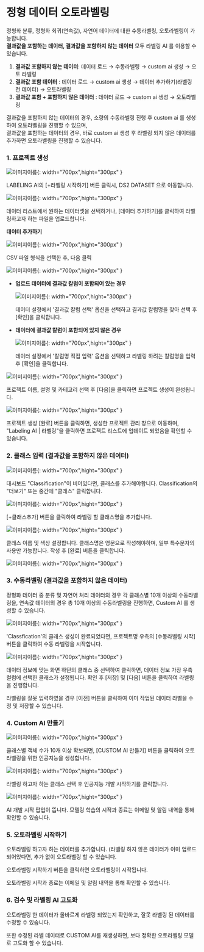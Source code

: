 # **정형 데이터 오토라벨링**

정형화 분류, 정형화 회귀(연속값), 자연어 데이터에 대한 수동라벨링, 오토라벨링이 가능합니다.  
**결과값을 포함하는 데이터, 결과값을 포함하지 않는 데이터** 모두 라벨링 AI 를 이용할 수 있습니다. 

1. **결과값 포함하지 않는 데이터**:  데이터 로드 → 수동라벨링 → custom ai 생성 → 오토 라벨링
2. **결과값 포함 데이터** : 데이터 로드 → custom ai 생성 → 데이터 추가하기(라벨링 전 데이터) → 오토라벨링
3. **결과값 포함 + 포함하지 않은 데이터** : 데이터 로드 → custom ai 생성 → 오토라벨링

결과값을 포함하지 않는 데이터의 경우, 소량의 수동라벨링 진행 후 custom ai 를 생성하여 오토라벨링을 진행할 수 있으며,  
결과값을 포함하는 데이터의 경우, 바로 custom ai 생성 후 라벨링 되지 않은 데이터를 추가하면 오토라벨링을 진행할 수 있습니다.

### **1. 프로젝트 생성**

![이미지이름](./image/labeling_ai/structured1.png){: width="700px",hight="300px" }  

LABELING AI의 [+라벨링 시작하기] 버튼 클릭시, DS2 DATASET 으로 이동합니다. 

![이미지이름](./image/labeling_ai/structured2.png){: width="700px",hight="300px" }  

데이터 리스트에서 원하는 데이터셋을 선택하거나, [데이터 추가하기]를 클릭하여 라벨링하고자 하는 파일을 업로드합니다.

**데이터 추가하기**

![이미지이름](./image/labeling_ai/structured3.png){: width="700px",hight="300px" }  

CSV 파일 형식을 선택한 후, 다음 클릭

![이미지이름](./image/labeling_ai/structured4.png){: width="700px",hight="300px" }  

- **업로드 데이터에 결과값 칼럼이 포함되어 있는 경우**

    ![이미지이름](./image/labeling_ai/structured5.png){: width="700px",hight="300px" }  

    데이터 설정에서 '결과값 칼럼 선택' 옵션을 선택하고 결과값 칼럼명을 찾아 선택 후 [확인]을 클릭합니다.

- **데이터에 결과값 칼럼이 포함되어 있지 않은 경우**

    ![이미지이름](./image/labeling_ai/structured6.png){: width="700px",hight="300px" }  

    데이터 설정에서 '칼럼명 직접 입력' 옵션을 선택하고 라벨링 하려는 칼럼명을 입력 후 [확인]을 클릭합니다.

![이미지이름](./image/labeling_ai/structured7.png){: width="700px",hight="300px" }  

프로젝트 이름, 설명 및 카테고리 선택 후 [다음]을 클릭하면 프로젝트 생성이 완성됩니다.

![이미지이름](./image/labeling_ai/structured8.png){: width="700px",hight="300px" }  

프로젝트 생성 [완료] 버튼을 클릭하면, 생성한 프로젝트 관리 창으로 이동하며,  "Labeling AI | 라벨링"을 클릭하면 프로젝트 리스트에 업데이트 되었음을 확인할 수 있습니다.

### **2. 클래스 입력 (결과값을 포함하지 않은 데이터)**

![이미지이름](./image/labeling_ai/structured9.png){: width="700px",hight="300px" }  

대시보드 "Classification"이 비어있다면, 클래스를 추가해야합니다. Classification의 "더보기" 또는  중간에 "클래스" 클릭합니다.

![이미지이름](./image/labeling_ai/structured10.png){: width="700px",hight="300px" }  

[+클래스추가] 버튼을 클릭하여 라벨링 할 클래스명을 추가합니다.

![이미지이름](./image/labeling_ai/structured11.png){: width="700px",hight="300px" }  

클래스 이름 및 색상 설정합니다. 클래스명은 영문으로 작성해야하며, 일부 특수문자의 사용만 가능합니다. 작성 후 [완료] 버튼을 클릭합니다. 

![이미지이름](./image/labeling_ai/structured12.png){: width="700px",hight="300px" }  

### **3. 수동라벨링 (결과값을 포함하지 않은 데이터)**

정형화 데이터 중 분류 및 자연어 처리 데이터의 경우 각 클래스별 10개 이상의 수동라벨링을, 연속값 데이터의 경우 총 10개 이상의 수동라벨링을 진행하면, Custom AI 를 생성할 수 있습니다.

![이미지이름](./image/labeling_ai/structured13.png){: width="700px",hight="300px" }  

'Classfication'의 클래스 생성이 완료되었다면, 프로젝트명 우측의 [수동라벨링 시작] 버튼을 클릭하여 수동 라벨링을 시작합니다.

![이미지이름](./image/labeling_ai/structured14.png){: width="700px",hight="300px" }  

데이터 정보에 맞는 화면 하단의 클래스 중 선택하여 클릭하면, 데이터 정보 가장 우측 컬럼에 선택한 클래스가 설정됩니다. 확인 후 [저장] 및 [다음] 버튼을 클릭하여 라벨링을 진행합니다. 

라벨링을 잘못 입력하였을 경우 [이전] 버튼을 클릭하여 이미 작업된 데이터 라벨을 수정 및 저장할 수 있습니다.

### **4. Custom AI 만들기**

![이미지이름](./image/labeling_ai/structured15.png){: width="700px",hight="300px" }  

클래스별 객체 수가 10개 이상 확보되면, [CUSTOM AI 만들기] 버튼을 클릭하여 오토라벨링을 위한 인공지능을 생성합니다.

![이미지이름](./image/labeling_ai/structured16.png){: width="700px",hight="300px" }  

라벨링 하고자 하는 클래스 선택 후 인공지능 개발 시작하기를 클릭합니다.

![이미지이름](./image/labeling_ai/structured17.png){: width="700px",hight="300px" }  

AI 개발 시작 팝업이 뜹니다. 모델링 학습의 시작과 종료는 이메일 및  알림 내역을 통해 확인할 수 있습니다.

### **5. 오토라벨링 시작하기**

오토라벨링 하고자 하는 데이터를 추가합니다. (라벨링 하지 않은 데이터가 이미 업로드 되어있다면, 추가 없이 오토라벨링 할 수 있습니다. 

오토라벨링 시작하기 버튼을 클릭하면 오토라벨링이 시작됩니다.

오토라벨링 시작과 종료는 이메일 및 알림 내역을 통해 확인할 수 있습니다.

### **6. 검수 및 라벨링 AI 고도화**

오토라벨링 한 데이터가 올바르게 라벨링 되었는지 확인하고, 잘못 라벨링 된 데이터를 수정할 수 있습니다. 

또한 수정된 라벨 데이터로 CUSTOM AI를 재생성하면, 보다 정확한 오토라벨링 모델로 고도화 할 수 있습니다.

<br>
<br>
<br>
